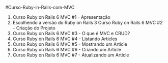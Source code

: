 #Curso-Ruby-in-Rails-com-MVC
1. Curso Ruby on Rails 6 MVC #1 - Apresentação
2. Escolhendo a versão do Ruby on Rails
3  Curso Ruby on Rails 6 MVC #2 - Criação do Projeto
4. Curso Ruby on Rails 6 MVC #3 - O que é MVC e CRUD?
5. Curso Ruby on Rails 6 MVC #4 - Listando Articles
6. Curso Ruby on Rails 6 MVC #5 - Mostrando um Article
7. Curso Ruby on Rails 6 MVC #6 - Criando um Article
8. Curso Ruby on Rails 6 MVC #7 - Atualizando um Article
